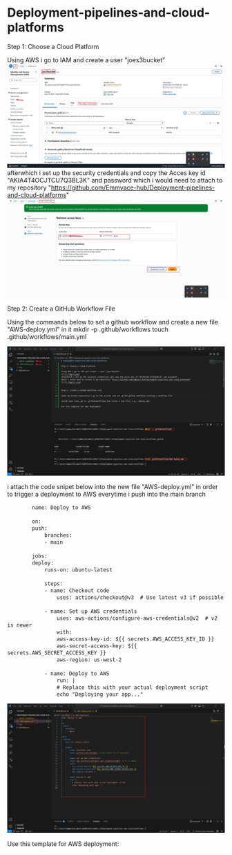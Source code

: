 # Deployment-pipelines-and-cloud-platforms

Step 1: Choose a Cloud Platform 

Using AWS i go to IAM and create  a user "joes3bucket"
![1](./img/1.png)
afterwhich i set up the security credentials and copy the Acces key id "AKIA4T4OCJTCU7Q3BL3K" and password
which i would need to attach to my repository "https://github.com/Emmyace-hub/Deployment-pipelines-and-cloud-platforms"
![1](./img/1a.png)


Step 2: Create a GitHub Workflow File

Using the commands below to set a github workflow and create a new file "AWS-deploy.yml" in it
          mkdir -p .github/workflows
          touch .github/workflows/main.yml

![2](./img/2.png)

i attach the code snipet below into the new file "AWS-deploy.yml" in order to trigger a deployment to AWS everytime i push into the main branch
            
            
            name: Deploy to AWS

            on:
            push:
                branches:
                - main

            jobs:
            deploy:
                runs-on: ubuntu-latest

                steps:
                - name: Checkout code
                    uses: actions/checkout@v3  # Use latest v3 if possible

                - name: Set up AWS credentials
                    uses: aws-actions/configure-aws-credentials@v2  # v2 is newer
                    with:
                    aws-access-key-id: ${{ secrets.AWS_ACCESS_KEY_ID }}
                    aws-secret-access-key: ${{ secrets.AWS_SECRET_ACCESS_KEY }}
                    aws-region: us-west-2

                - name: Deploy to AWS
                    run: |
                    # Replace this with your actual deployment script
                    echo "Deploying your app..."

![2](./img/2a.png)


Use this template for AWS deployment: